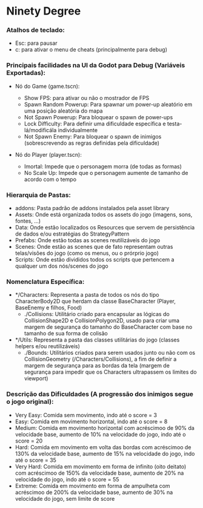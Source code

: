 # Ninety Degree


### Atalhos de teclado:
- Esc: para pausar
- c: para ativar o menu de cheats (principalmente para debug)

### Principais facilidades na UI da Godot para Debug (Variáveis Exportadas):
- Nó do Game (game.tscn):
  - Show FPS: para ativar ou não o mostrador de FPS 
  - Spawn Random Powerup: Para spawnar um power-up aleatório em uma posição aleatória do mapa
  - Not Spawn Powerup: Para bloquear o spawn de power-ups
  - Lock Difficulty: Para definir uma dificuldade específica e testa-lá/modificála individualmente
  - Not Spawn Enemy: Para bloquear o spawn de inimigos (sobrescrevendo as regras definidas pela dificuldade)

- Nó do Player (player.tscn):
  - Imortal: Impede que o personagem morra (de todas as formas)
  - No Scale Up: Impede que o personagem aumente de tamanho de acordo com o tempo
 
### Hierarquia de Pastas:
- addons: Pasta padrão de addons instalados pela asset library
- Assets: Onde está organizada todos os assets do jogo (imagens, sons, fontes, ...)
- Data: Onde estão localizados os Resources que servem de persistência de dados e/ou estratégias do StrategyPattern
- Prefabs: Onde estão todas as scenes reutilizáveis do jogo
- Scenes: Onde estão as scenes que de fato representam outras telas/visões do jogo (como os menus, ou o prórprio jogo)
- Scripts: Onde estão divididos todos os scripts que pertencem a qualquer um dos nós/scenes do jogo

### Nomenclatura Específica:
- */Characters: Representa a pasta de todos os nós do tipo CharacterBody2D que herdam da classe BaseCharacter (Player, BaseEnemy e filhos, Food)
  - ./Collisions: Utilitário criado para encapsular as lógicas do CollisionShape2D e CollisionPolygon2D, usado para criar uma margem de segurança do tamanho do BaseCharacter com base no tamanho de sua forma de colisão
- */Utils: Representa a pasta das classes utilitárias do jogo (classes helpers e/ou reutilizáveis)
  - ./Bounds: Utilitários criados para serem usados junto ou não com os CollisionGeometry (/Characters/Collisions), a fim de definir a margem de segurança para as bordas da tela (margem de segurança para impedir que os Characters ultrapassem os limites do viewport)

### Descrição das Dificuldades (A progressão dos inimigos segue o jogo original):
- Very Easy: Comida sem movimento, indo até o score = 3
- Easy: Comida em movimento horizontal, indo até o score = 8
- Medium: Comida em movimento horizontal com acréscimoo de 90% da velocidade base, aumento de 10% na velocidade do jogo, indo até o score = 20
- Hard: Comida em movimento em volta das bordas com acréscimoo de 130% da velocidade base, aumento de 15% na velocidade do jogo, indo até o score = 35
- Very Hard: Comida em movimento em forma de infinito (oito deitato) com acréscimoo de 150% da velocidade base, aumento de 20% na velocidade do jogo, indo até o score = 55
- Extreme: Comida em movimento em forma de ampulheta com acréscimoo de 200% da velocidade base, aumento de 30% na velocidade do jogo, sem limite de score
